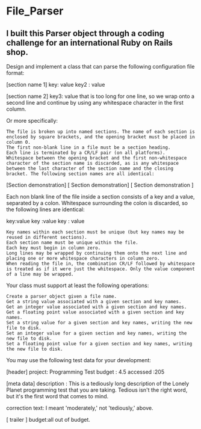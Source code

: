File_Parser
===========

I built this Parser object through a coding challenge for an international Ruby on Rails shop.
-----------------------------------------------------------------------------------------------

Design and implement a class that can parse the following configuration file format:

  [section name 1]
  key: value
  key2 : value

  [section name 2]
  key3: value that is too long for one line, so we wrap onto a second line
    and continue by using any whitespace character in the first column.

Or more specifically:

    The file is broken up into named sections. The name of each section is enclosed by square brackets, and the opening bracket must be placed in column 0.
    The first non-blank line in a file must be a section heading.
    Each line is terminated by a CR/LF pair (on all platforms).
    Whitespace between the opening bracket and the first non-whitespace character of the section name is discarded, as is any whitespace between the last character of the section name and the closing bracket. The following section names are all identical:

  [Section demonstration]
  [   Section demonstration]
  [ Section demonstration     ]

Each non blank line of the file inside a section consists of a key and a value, separated by a colon. Whitespace surrounding the colon is discarded, so the following lines are identical:

  key:value
  key :value
  key :  value

    Key names within each section must be unique (but key names may be reused in different sections).
    Each section name must be unique within the file.
    Each key must begin in column zero.
    Long lines may be wrapped by continuing them onto the next line and placing one or more whitespace characters in column zero.
    When reading the file in, the combination CR/LF followed by whitespace is treated as if it were just the whitespace. Only the value component of a line may be wrapped.

Your class must support at least the following operations:

    Create a parser object given a file name.
    Get a string value associated with a given section and key names.
    Get an integer value associated with a given section and key names.
    Get a floating point value associated with a given section and key names.
    Set a string value for a given section and key names, writing the new file to disk.
    Set an integer value for a given section and key names, writing the new file to disk.
    Set a floating point value for a given section and key names, writing the new file to disk.

You may use the following test data for your development:

  [header]
  project: Programming Test
  budget : 4.5
  accessed :205

  [meta data]
  description : This is a tediously long description of the Lonely Planet
    programming test that you are taking. Tedious isn't the right word, but
    it's the first word that comes to mind.

  correction text: I meant 'moderately,' not 'tediously,' above.

  [ trailer ]
  budget:all out of budget.

